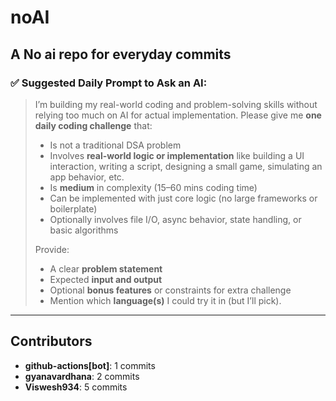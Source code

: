 # noAI
A No ai repo for everyday commits
---

### ✅ Suggested Daily Prompt to Ask an AI:

> I’m building my real-world coding and problem-solving skills without relying too much on AI for actual implementation. Please give me **one daily coding challenge** that:
>
> * Is not a traditional DSA problem
> * Involves **real-world logic or implementation** like building a UI interaction, writing a script, designing a small game, simulating an app behavior, etc.
> * Is **medium** in complexity (15–60 mins coding time)
> * Can be implemented with just core logic (no large frameworks or boilerplate)
> * Optionally involves file I/O, async behavior, state handling, or basic algorithms
>
> Provide:
>
> * A clear **problem statement**
> * Expected **input and output**
> * Optional **bonus features** or constraints for extra challenge
> * Mention which **language(s)** I could try it in (but I’ll pick).

---

## Contributors

<!-- commit scores -->
- **github-actions[bot]**: 1 commits
- **gyanavardhana**: 2 commits
- **Viswesh934**: 5 commits
<!-- /commit scores -->
